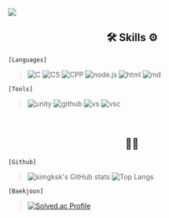 <img src="https://capsule-render.vercel.app/api?type=Venom&color=auto&height=200&section=header&text=Hana&fontSize=90" />

## <div align="center"> 🛠 Skills ⚙ </div>
``` [Languages] ``` 

> ![C](https://img.shields.io/badge/C-00599C?style=for-the-badge&logo=c&logoColor=white) 
![CS](https://img.shields.io/badge/C%23-239120?style=for-the-badge&logo=c-sharp&logoColor=white) 
![CPP](https://img.shields.io/badge/C%2B%2B-00599C?style=for-the-badge&logo=c%2B%2B&logoColor=white)
![node.js](https://img.shields.io/badge/Node.js-43853D?style=for-the-badge&logo=node.js&logoColor=white)
> ![html](https://img.shields.io/badge/HTML-239120?style=for-the-badge&logo=html5&logoColor=white)
> ![md](https://img.shields.io/badge/Markdown-000000?style=for-the-badge&logo=markdown&logoColor=white)

``` [Tools] ```

> ![unity](https://img.shields.io/badge/Unity-100000?style=for-the-badge&logo=unity&logoColor=white)
![github](https://img.shields.io/badge/GitHub-100000?style=for-the-badge&logo=github&logoColor=white)
![vs](https://img.shields.io/badge/Visual_Studio-5C2D91?style=for-the-badge&logo=visual%20studio&logoColor=white)
![vsc](https://img.shields.io/badge/Visual_Studio_Code-0078D4?style=for-the-badge&logo=visual%20studio%20code&logoColor=white)

<br>

## <div align="center">🌱👾</div>
``` [Github] ```
> ![simgksk's GitHub stats](https://github-readme-stats.vercel.app/api?username=simgksk&theme=dracula&show_icons=true)
![Top Langs](https://github-readme-stats.vercel.app/api/top-langs/?username=simgksk&layout=compact)

``` [Baekjoon] ```
> [![Solved.ac Profile](http://mazassumnida.wtf/api/v2/generate_badge?boj=iz3)](https://solved.ac/iz3/)
